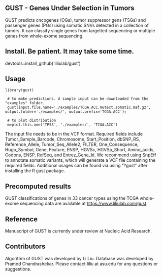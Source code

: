 ## GUST - Genes Under Selection in Tumors
GUST predicts oncogenes (OGs), tumor suppressor gens (TSGs) and passenger genes (PGs) using somatic SNVs detected in a collection of tumors. It can classify single genes from targetted sequencing or multiple genes from whole-exome sequencing. 

## Install. Be patient. It may take some time.
devtools::install_github('liliulab/gust')

## Usage
```` 
library(gust)

 # to make predictions. A sample input can be downloaded from the "examples" folder.
 gust(input.file.name='./examples/TCGA.ACC.mutect.somatic.maf.gz', output.folder='./examples/', output.prefix='TCGA.ACC');
 
 # to plot distribution
 m=plot.this.one('TP53', './examples/', 'TCGA.ACC') 
````

The input file needs to be in the VCF format. Required fields include Tumor_Sample_Barcode, Chromosome, Start_Position, dbSNP_RS, Reference_Allele, Tumor_Seq_Allele2, FILTER, One_Consequence, Hugo_Symbol, Gene, Feature, ENSP, HGVSc, HGVSp_Short, Amino_acids, Codons, ENSP, RefSeq, and Entrez_Gene_Id. We recommend using SnpEff to annotate somatic variants, which will generate a VCF file containing the required fields.
Additional usages can be found via using "?gust" after installing the R gust package.

## Precomputed results
GUST classifications of genes in 33 cancer types using the TCGA whole-exome sequencing data are available at https://www.liliulab.com/gust.

## Reference
Manuscript of GUST is currently under review at Nucleic Acid Research. 

## Contributors
Algorithm of GUST was developed by Li Liu. Database was developed by Pramod Chandrashekar. Please contact liliu at asu.edu for any questions or suggestions.